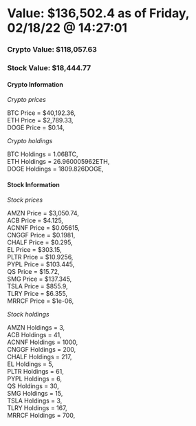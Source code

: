 # Value: $136,502.4 as of Friday, 02/18/22 @ 14:27:01 

### Crypto Value: $118,057.63

### Stock Value: $18,444.77

#### Crypto Information 
*Crypto prices* 

BTC Price = $40,192.36,  
ETH Price = $2,789.33,  
DOGE Price = $0.14,  


*Crypto holdings* 

BTC Holdings = 1.06BTC,  
ETH Holdings = 26.960005962ETH,  
DOGE Holdings = 1809.826DOGE,  


#### Stock Information 

*Stock prices* 

AMZN Price = $3,050.74,  
ACB Price = $4.125,  
ACNNF Price = $0.05615,  
CNGGF Price = $0.1981,  
CHALF Price = $0.295,  
EL Price = $303.15,  
PLTR Price = $10.9256,  
PYPL Price = $103.445,  
QS Price = $15.72,  
SMG Price = $137.345,  
TSLA Price = $855.9,  
TLRY Price = $6.355,  
MRRCF Price = $1e-06,  


*Stock holdings* 

AMZN Holdings = 3,  
ACB Holdings = 41,  
ACNNF Holdings = 1000,  
CNGGF Holdings = 200,  
CHALF Holdings = 217,  
EL Holdings = 5,  
PLTR Holdings = 61,  
PYPL Holdings = 6,  
QS Holdings = 30,  
SMG Holdings = 15,  
TSLA Holdings = 3,  
TLRY Holdings = 167,  
MRRCF Holdings = 700,  


